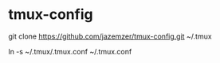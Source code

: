 # tmux-config

git clone https://github.com/jazemzer/tmux-config.git ~/.tmux

ln -s ~/.tmux/.tmux.conf ~/.tmux.conf
